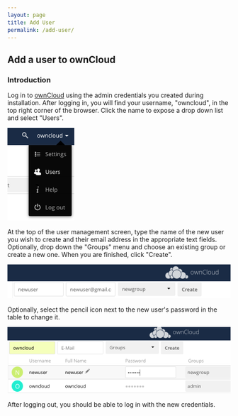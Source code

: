 ```yaml
---
layout: page
title: Add User
permalink: /add-user/
---
```


## Add a user to ownCloud

### Introduction

Log in to [ownCloud] using the admin credentials you created during 
installation. After logging in, you will find your username, 
"owncloud", in the top right corner of the browser. Click the name 
to expose a drop down list and select "Users".

![Drop-down menu][dropdown]  

At the top of the user management screen, type the name of the new
user you wish to create and their email address in the appropriate
text fields. Optionally, drop down the "Groups" menu and choose an 
existing group or create a new one. When you are finished, click 
"Create".

![Create a new user][create_user]

Optionally, select the pencil icon next to the new user's password
in the table to change it.

![Change password][chg_pass]

After logging out, you should be able to log in with the
new credentials.

[dropdown]: /images/dropdown.png
[create_user]: /images/create_user.png
[chg_pass]: /images/chg_pass.png

[ownCloud]: https://owncloud.org/
[Centos]: https://www.centos.org/
[Docker]: https://www.Docker.com/
[PHP]: https://www.php.net/
[Redis]: https://redislabs.com/
[MariaDB]: https://mariadb.com/
[Apache]: https://httpd.apache.org/
